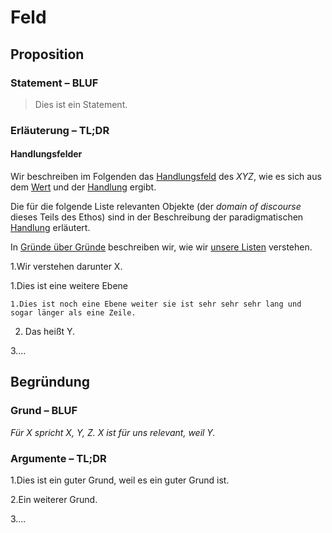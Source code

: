 # Feld

## Proposition

### Statement – BLUF

>Dies ist ein Statement.

### Erläuterung – TL;DR

#### Handlungsfelder

Wir beschreiben im Folgenden das [Handlungsfeld](../synopsis/reasons.md) des *XYZ*, wie es sich aus dem [Wert](../values/vi_value.md) und der [Handlung](../actions/ai_action.md) ergibt.

Die für die folgende Liste relevanten Objekte (der *domain of discourse* dieses Teils des Ethos) sind in der Beschreibung der paradigmatischen [Handlung](../actions/ai_action.md) erläutert.

In [Gründe über Gründe](../synopsis/reasons.md) beschreiben wir, wie wir [unsere Listen](../synopsis/reasons.md) verstehen.

1.Wir verstehen darunter X.

  1.Dies ist eine weitere Ebene

    1.Dies ist noch eine Ebene weiter sie ist sehr sehr sehr lang und sogar länger als eine Zeile.

2. Das heißt Y.

3.…

## Begründung

### Grund – BLUF

*Für X spricht X, Y, Z.*
*X ist für uns relevant, weil Y.*

### Argumente – TL;DR

1.Dies ist ein guter Grund, weil es ein guter Grund ist.

2.Ein weiterer Grund.

3.…
